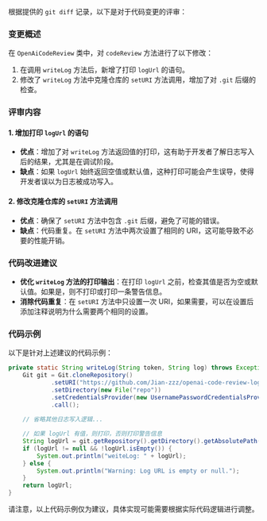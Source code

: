 根据提供的 `git diff` 记录，以下是对于代码变更的评审：

### 变更概述
在 `OpenAiCodeReview` 类中，对 `codeReview` 方法进行了以下修改：
1. 在调用 `writeLog` 方法后，新增了打印 `logUrl` 的语句。
2. 修改了 `writeLog` 方法中克隆仓库的 `setURI` 方法调用，增加了对 `.git` 后缀的检查。

### 评审内容

#### 1. 增加打印 `logUrl` 的语句
- **优点**：增加了对 `writeLog` 方法返回值的打印，这有助于开发者了解日志写入后的结果，尤其是在调试阶段。
- **缺点**：如果 `logUrl` 始终返回空值或默认值，这种打印可能会产生误导，使得开发者误以为日志被成功写入。

#### 2. 修改克隆仓库的 `setURI` 方法调用
- **优点**：确保了 `setURI` 方法中包含 `.git` 后缀，避免了可能的错误。
- **缺点**：代码重复。在 `setURI` 方法中两次设置了相同的 URI，这可能导致不必要的性能开销。

### 代码改进建议

- **优化 `writeLog` 方法的打印输出**：在打印 `logUrl` 之前，检查其值是否为空或默认值。如果是，则不打印或打印一条警告信息。
- **消除代码重复**：在 `setURI` 方法中只设置一次 URI，如果需要，可以在设置后添加注释说明为什么需要两个相同的设置。

### 代码示例
以下是针对上述建议的代码示例：

```java
private static String writeLog(String token, String log) throws Exception {
    Git git = Git.cloneRepository()
            .setURI("https://github.com/Jian-zzz/openai-code-review-log.git")
            .setDirectory(new File("repo"))
            .setCredentialsProvider(new UsernamePasswordCredentialsProvider(token, ""))
            .call();
    
    // 省略其他日志写入逻辑...

    // 如果 logUrl 有值，则打印，否则打印警告信息
    String logUrl = git.getRepository().getDirectory().getAbsolutePath(); // 假设这是 logUrl 的获取方式
    if (logUrl != null && !logUrl.isEmpty()) {
        System.out.println("weiteLog: " + logUrl);
    } else {
        System.out.println("Warning: Log URL is empty or null.");
    }
    return logUrl;
}
```

请注意，以上代码示例仅为建议，具体实现可能需要根据实际代码逻辑进行调整。